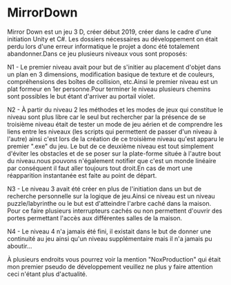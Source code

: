 # MirrorDown

Mirror Down est un jeu 3 D, créer début 2019, créer dans le cadre d'une initiation Unity et C#.
Les dossiers nécessaires au développement on était perdu lors d'une erreur informatique le projet a donc été totalement abandonner.Dans ce jeu plusieurs niveaux vous sont proposés:

N1 - Le premier niveau avait pour but de s'initier au placement d'objet dans un plan en 3 dimensions, modification basique de texture et de couleurs, compréhensions des boîtes de collision, etc.Ainsi le premier niveau est un plat formeur en 1er personne.Pour terminer le niveau plusieurs chemins sont possibles le but étant d'arriver au portail violet.

N2 - À partir du niveau 2 les méthodes et les modes de jeux qui constitue le niveau sont plus libre car le seul but rechercher par la présence de se troisième niveau était de tester un mode de jeu aérien et de comprendre les liens entre les niveaux (les scripts qui permettent de passer d'un niveau à l'autre) ainsi c'est lors de la création de ce troisième niveau qu'est apparu le premier ".exe" du jeu. Le but de ce deuxième niveau est tout simplement d'éviter les obstacles et de se poser sur la plate-forme située à l'autre bout du niveau.nous pouvons n'également notifier que c'est un monde linéaire par conséquent il faut aller toujours tout droit.En cas de mort une réapparition instantanée est faite au point de départ.

N3 - Le niveau 3 avait été créer en plus de l'initiation dans un but de recherche personnelle sur la logique de jeu.Ainsi ce niveau est un niveau puzzle/labyrinthe ou le but est d'atteindre l'arbre caché dans la maison. Pour ce faire plusieurs interrupteurs cachés ou non permettent d'ouvrir des portes permettant l'accès aux différentes salles de la maison.

N4 - Le niveau 4 n'a jamais été fini, il existait dans le but de donner une continuité au jeu ainsi qu'un niveau supplémentaire mais il n'a jamais pu aboutir...

À plusieurs endroits vous pourrez voir la mention "NoxProduction" qui était mon premier pseudo de développement veuillez ne plus y faire attention ceci n'étant plus d'actualité.
